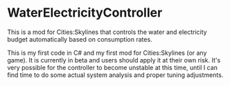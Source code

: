 # WaterElectricityController
This is a mod for Cities:Skylines that controls the water and electricity budget automatically based on consumption rates. 

This is my first code in C# and my first mod for Cities:Skylines (or any game).  It is currently in beta and users should apply it at their own risk.  It's very possible for the controller to become unstable at this time, until I can find time to do some actual system analysis and proper tuning adjustments. 
